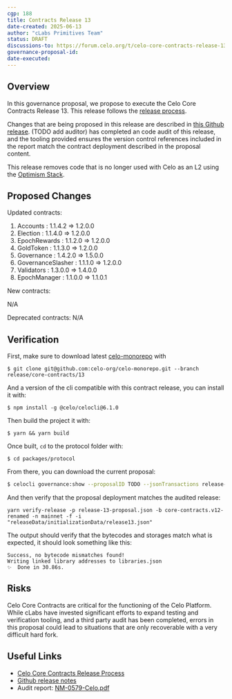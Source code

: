 ```yaml
---
cgp: 188
title: Contracts Release 13
date-created: 2025-06-13
author: "cLabs Primitives Team"
status: DRAFT
discussions-to: https://forum.celo.org/t/celo-core-contracts-release-13
governance-proposal-id:
date-executed:
---
```

 
## Overview
 
In this governance proposal, we propose to execute the Celo Core Contracts Release 13. This release follows the [release process](https://docs.celo.org/community/release-process/smart-contracts).

Changes that are being proposed in this release are described in [this Github release](https://github.com/celo-org/celo-monorepo/releases/tag/core-contracts.v13). (TODO add auditor) has completed an code audit of this release, and the tooling provided ensures the version control references included in the report match the contract deployment described in the proposal content.

This release removes code that is no longer used with Celo as an L2 using the [Optimism Stack](https://docs.celo.org/cel2/whats-changed/op-l2).
 
 
## Proposed Changes

Updated contracts:
1. Accounts : 1.1.4.2 ⇒ 1.2.0.0
2. Election : 1.1.4.0 ⇒ 1.2.0.0
3. EpochRewards : 1.1.2.0 ⇒ 1.2.0.0
4. GoldToken : 1.1.3.0 ⇒ 1.2.0.0
5. Governance : 1.4.2.0 ⇒ 1.5.0.0
6. GovernanceSlasher : 1.1.1.0 ⇒ 1.2.0.0
7. Validators : 1.3.0.0 ⇒ 1.4.0.0
8. EpochManager : 1.1.0.0 ⇒ 1.1.0.1

New contracts:

N/A

Deprecated contracts:
N/A

 
## Verification
 
First, make sure to download latest [celo-monorepo](https://github.com/celo-org/celo-monorepo/) with

`$ git clone git@github.com:celo-org/celo-monorepo.git --branch release/core-contracts/13`

And a version of the cli compatible with this contract release, you can install it with:

`$ npm install -g @celo/celocli@6.1.0`

Then build the project it with:

`$ yarn && yarn build`

Once built, `cd` to the protocol folder with:

`$ cd packages/protocol`

From there, you can download the current proposal:

```bash
$ celocli governance:show --proposalID TODO --jsonTransactions release-13-proposal.json --node https://forno.celo.org
```

And then verify that the proposal deployment matches the audited release:

```
yarn verify-release -p release-13-proposal.json -b core-contracts.v12-renamed -n mainnet -f -i "releaseData/initializationData/release13.json"
```

The output should verify that the bytecodes and storages match what is expected, it should look something like this:

```
Success, no bytecode mismatches found!
Writing linked library addresses to libraries.json
✨  Done in 30.86s.
```
 
## Risks
 
Celo Core Contracts are critical for the functioning of the Celo Platform. While cLabs have invested significant efforts to expand testing and verification tooling, and a third party audit has been completed, errors in this proposal could lead to situations that are only recoverable with a very difficult hard fork.

 
## Useful Links

- [Celo Core Contracts Release Process](https://docs.celo.org/community/release-process/smart-contracts)
- [Github release notes](https://github.com/celo-org/celo-monorepo/releases/tag/core-contracts.v13)
- Audit report: [NM-0579-Celo.pdf](https://github.com/user-attachments/files/21494129/NM-0579-Celo.pdf)
